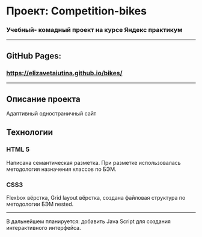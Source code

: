 # Проект: Сompetition-bikes

### Учебный- комадный проект на курсе Яндекс практикум

---
## GitHub Pages:

### https://elizavetaiutina.github.io/bikes/

---

## Описание проекта
Адаптивный одностраничный сайт

## Технологии
### HTML 5

Написана семантическая разметка.
При разметке использовалась методология назначения классов по БЭМ.
### CSS3

Flexbox вёрстка, Grid layout вёрстка, создана файловая структура по методологии БЭМ nested.

---

В дальнейшем планируется: добавить Java Script для создания интерактивного интерфейса.

